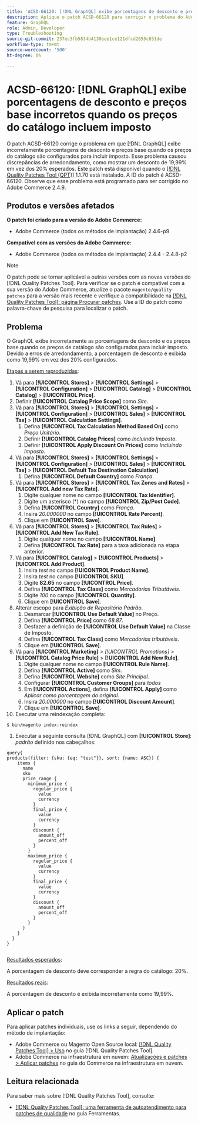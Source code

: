 ```yaml
---
title: 'ACSD-66120: [!DNL GraphQL] exibe porcentagens de desconto e preços base incorretos quando os preços de catálogo incluem imposto'
description: Aplique o patch ACSD-66120 para corrigir o problema do Adobe Commerce em que [!DNL GraphQL] exibe incorretamente porcentagens de desconto e preços base quando os preços do catálogo estão configurados para incluir imposto. Esse problema causou discrepâncias de arredondamento, como mostrar um desconto de 19,99% em vez dos 20% esperados.
feature: GraphQL
role: Admin, Developer
type: Troubleshooting
source-git-commit: 237ec3fb5834b4130eee1ce121dfcd2655c851de
workflow-type: tm+mt
source-wordcount: '500'
ht-degree: 0%

---
```



# ACSD-66120: [!DNL GraphQL] exibe porcentagens de desconto e preços base incorretos quando os preços do catálogo incluem imposto

O patch ACSD-66120 corrige o problema em que [!DNL GraphQL] exibe incorretamente porcentagens de desconto e preços base quando os preços do catálogo são configurados para incluir imposto. Esse problema causou discrepâncias de arredondamento, como mostrar um desconto de 19,99% em vez dos 20% esperados. Este patch está disponível quando o [[!DNL Quality Patches Tool (QPT)]](/help/tools/quality-patches-tool/quality-patches-tool-to-self-serve-quality-patches.md) 1.1.70 está instalado. A ID do patch é ACSD-66120. Observe que esse problema está programado para ser corrigido no Adobe Commerce 2.4.9.

## Produtos e versões afetados

**O patch foi criado para a versão do Adobe Commerce:**

* Adobe Commerce (todos os métodos de implantação) 2.4.6-p9

**Compatível com as versões do Adobe Commerce:**

* Adobe Commerce (todos os métodos de implantação) 2.4.4 - 2.4.8-p2

>[!NOTE]
>
>O patch pode se tornar aplicável a outras versões com as novas versões do [!DNL Quality Patches Tool]. Para verificar se o patch é compatível com a sua versão do Adobe Commerce, atualize o pacote `magento/quality-patches` para a versão mais recente e verifique a compatibilidade na [[!DNL Quality Patches Tool]: página Procurar patches](https://experienceleague.adobe.com/tools/commerce-quality-patches/index.html). Use a ID do patch como palavra-chave de pesquisa para localizar o patch.

## Problema

O GraphQL exibe incorretamente as porcentagens de desconto e os preços base quando os preços de catálogo são configurados para incluir imposto. Devido a erros de arredondamento, a porcentagem de desconto é exibida como 19,99% em vez dos 20% configurados.

<u>Etapas a serem reproduzidas</u>:

1. Vá para **[!UICONTROL Stores]** > **[!UICONTROL Settings]** > **[!UICONTROL Configuration]** > **[!UICONTROL Catalog]** > **[!UICONTROL Catalog]** > **[!UICONTROL Price]**.
1. Definir **[!UICONTROL Catalog Price Scope]** como *Site*.
1. Vá para **[!UICONTROL Stores]** > **[!UICONTROL Settings]** > **[!UICONTROL Configuration]** > **[!UICONTROL Sales]** > **[!UICONTROL Tax]** > **[!UICONTROL Calculation Settings]**.
   1. Defina **[!UICONTROL Tax Calculation Method Based On]** como *Preço Unitário*.
   1. Definir **[!UICONTROL Catalog Prices]** como *Incluindo Imposto*.
   1. Definir **[!UICONTROL Apply Discount On Prices]** como *Incluindo Imposto*.
1. Vá para **[!UICONTROL Stores]** > **[!UICONTROL Settings]** > **[!UICONTROL Configuration]** > **[!UICONTROL Sales]** > **[!UICONTROL Tax]** > **[!UICONTROL Default Tax Destination Calculation]**.
   1. Defina **[!UICONTROL Default Country]** como *França*.
1. Vá para **[!UICONTROL Stores]** > **[!UICONTROL Tax Zones and Rates]** > **[!UICONTROL Add new Tax Rate]**.
   1. Digite qualquer nome no campo **[!UICONTROL Tax Identifier]**.
   1. Digite um asterisco (*) no campo **[!UICONTROL Zip/Post Code]**.
   1. Defina **[!UICONTROL Country]** como *França*.
   1. Insira *20.000000* no campo **[!UICONTROL Rate Percent]**.
   1. Clique em **[!UICONTROL Save]**.
1. Vá para **[!UICONTROL Stores]** > **[!UICONTROL Tax Rules]** > **[!UICONTROL Add New Tax Rule]**.
   1. Digite qualquer nome no campo **[!UICONTROL Name]**.
   1. Defina **[!UICONTROL Tax Rate]** para a taxa adicionada na etapa anterior.
1. Vá para **[!UICONTROL Catalog]** > **[!UICONTROL Products]** > **[!UICONTROL Add Product]**.
   1. Insira *test* no campo **[!UICONTROL Product Name]**.
   1. Insira *test* no campo **[!UICONTROL SKU]**.
   1. Digite **82.65** no campo **[!UICONTROL Price]**.
   1. Defina **[!UICONTROL Tax Class]** como *Mercadorias Tributáveis*.
   1. Digite *100* no campo **[!UICONTROL Quantity]**.
   1. Clique em **[!UICONTROL Save]**.
1. Alterar escopo para *Exibição de Repositório Padrão*.
   1. Desmarcar **[!UICONTROL Use Default Value]** no Preço.
   1. Defina **[!UICONTROL Price]** como *68.87*.
   1. Desfazer a definição de **[!UICONTROL Use Default Value]** na Classe de Imposto.
   1. Defina **[!UICONTROL Tax Class]** como *Mercadorias tributáveis*. 
   1. Clique em **[!UICONTROL Save]**.
1. Vá para **[!UICONTROL Marketing]** > *[!UICONTROL Promotions]* > **[!UICONTROL Catalog Price Rule]** > **[!UICONTROL Add New Rule]**.
   1. Digite qualquer nome no campo **[!UICONTROL Rule Name]**.
   1. Defina **[!UICONTROL Active]** como *Sim*.
   1. Defina **[!UICONTROL Website]** como *Site Principal*.
   1. Configurar **[!UICONTROL Customer Groups]** para *todos*
   1. Em **[!UICONTROL Actions]**, defina **[!UICONTROL Apply]** como *Aplicar como porcentagem do original*.
   1. Insira *20.000000* no campo **[!UICONTROL Discount Amount]**.
   1. Clique em **[!UICONTROL Save]**.
1. Executar uma reindexação completa:

```
$ bin/magento index:reindex
```

1. Executar a seguinte consulta [!DNL GraphQL] com **[!UICONTROL Store]**: *padrão* definido nos cabeçalhos:

```
query{
products(filter: {sku: {eq: "test"}}, sort: {name: ASC}) {
    items {
      name
      sku
      price_range {
        minimum_price {
          regular_price {
            value
            currency
          }
          final_price {
            value
            currency
          }
          discount {
            amount_off
            percent_off
          }
        }
        maximum_price {
          regular_price {
            value
            currency
          }
          final_price {
            value
            currency
          }
          discount {
            amount_off
            percent_off
          }
        }
      }
    }
  }
}
  
```

<u>Resultados esperados</u>:

A porcentagem de desconto deve corresponder à regra do catálogo: 20%.

<u>Resultados reais</u>:

A porcentagem de desconto é exibida incorretamente como 19,99%.

## Aplicar o patch

Para aplicar patches individuais, use os links a seguir, dependendo do método de implantação:

* Adobe Commerce ou Magento Open Source local: [[!DNL Quality Patches Tool] > Uso](/help/tools/quality-patches-tool/usage.md) no guia [!DNL Quality Patches Tool].
* Adobe Commerce na infraestrutura em nuvem: [Atualizações e patches > Aplicar patches](https://experienceleague.adobe.com/docs/commerce-cloud-service/user-guide/develop/upgrade/apply-patches.html) no guia do Commerce na infraestrutura em nuvem.

## Leitura relacionada

Para saber mais sobre [!DNL Quality Patches Tool], consulte:

* [[!DNL Quality Patches Tool]: uma ferramenta de autoatendimento para patches de qualidade](/help/tools/quality-patches-tool/quality-patches-tool-to-self-serve-quality-patches.md) no guia Ferramentas.
